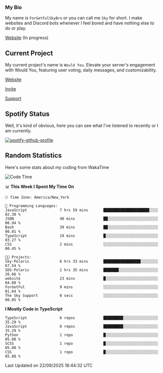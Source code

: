 ### My Bio 

My name is `ForGetFulSkyBro` or you can call me `Sky` for short. I make websites and Discord bots whenever I feel bored and have nothing else to do or play.

[Website](https://forgetful.vercel.app) (In progress)

## Current Project

My current project's name is `Would You`. Elevate your server's engagement with Would You, featuring user voting, daily messages, and customizability.

[Website](https://wouldyoubot.gg)

[Invite](https://wouldyoubot.gg/invite)

[Support](https://wouldyoubot.gg/discord)

## Spotify Status

Well, it's kind of obvious, here you can see what I've listened to recently or I am currently.

[![spotify-github-profile](https://spotify-github-profile.kittinanx.com/api/view?uid=8fw8wluifdebs12yo4k3j0h6c&cover_image=true&theme=novatorem&show_offline=false&background_color=121212&interchange=false&bar_color=53b14f&bar_color_cover=false)](https://github.com/kittinan/spotify-github-profile)


## Random Statistics

Here's some stats about my coding from WakaTime

<!--START_SECTION:waka-->
![Code Time](http://img.shields.io/badge/Code%20Time-1%2C583%20hrs%2037%20mins-blue)

📊 **This Week I Spent My Time On** 

```text
🕑︎ Time Zone: America/New_York

💬 Programming Languages: 
JavaScript               7 hrs 59 mins       █████████████████████░░░░   82.30 % 
JSON                     40 mins             ██░░░░░░░░░░░░░░░░░░░░░░░   06.94 % 
Bash                     39 mins             ██░░░░░░░░░░░░░░░░░░░░░░░   06.81 % 
TypeScript               19 mins             █░░░░░░░░░░░░░░░░░░░░░░░░   03.27 % 
CSS                      2 mins              ░░░░░░░░░░░░░░░░░░░░░░░░░   00.45 % 

🐱‍💻 Projects: 
Sky-Polaris              6 hrs 33 mins       █████████████████░░░░░░░░   67.54 % 
SDS-Polaris              2 hrs 35 mins       ███████░░░░░░░░░░░░░░░░░░   26.66 % 
website                  23 mins             █░░░░░░░░░░░░░░░░░░░░░░░░   04.08 % 
ForGetFul                9 mins              ░░░░░░░░░░░░░░░░░░░░░░░░░   01.64 % 
The Sky Support          0 secs              ░░░░░░░░░░░░░░░░░░░░░░░░░   00.05 % 
```

**I Mostly Code in TypeScript** 

```text
TypeScript               6 repos             █████████░░░░░░░░░░░░░░░░   35.29 % 
JavaScript               6 repos             █████████░░░░░░░░░░░░░░░░   35.29 % 
Python                   1 repo              █░░░░░░░░░░░░░░░░░░░░░░░░   05.88 % 
SCSS                     1 repo              █░░░░░░░░░░░░░░░░░░░░░░░░   05.88 % 
CSS                      1 repo              █░░░░░░░░░░░░░░░░░░░░░░░░   05.88 % 
```




 Last Updated on 22/09/2025 18:44:32 UTC
<!--END_SECTION:waka-->
